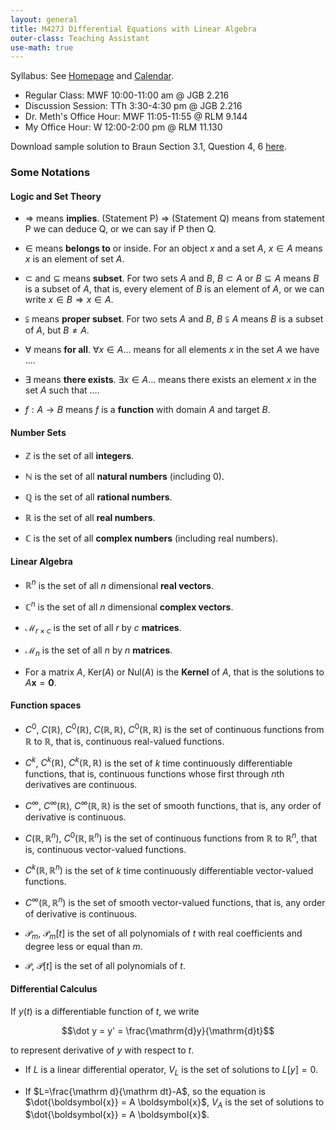 ```yaml
---
layout: general
title: M427J Differential Equations with Linear Algebra
outer-class: Teaching Assistant
use-math: true
---
```


Syllabus: See [Homepage](https://web.ma.utexas.edu/users/jmeth/DEFall19/DEFall19Syll52800.html) and [Calendar](https://web.ma.utexas.edu/users/jmeth/DEFall19/DELessons.html).

- Regular Class: MWF 10:00-11:00 am @ JGB 2.216
- Discussion Session: TTh 3:30-4:30 pm @ JGB 2.216
- Dr. Meth's Office Hour: MWF 11:05-11:55 @ RLM 9.144
- My Office Hour: W 12:00-2:00 pm @ RLM 11.130

Download sample solution to Braun Section 3.1, Question 4, 6 [here](sample-solution.pdf).

### Some Notations

#### Logic and Set Theory

* $\Rightarrow$ means **implies**. (Statement P) $\Rightarrow$ (Statement Q) means from statement P we can deduce Q, or we can say if P then Q.

* $\in$ means **belongs to** or inside. For an object $x$ and a set $A$, $x \in A$ means $x$ is an element of set $A$.

* $\subset$ and $\subseteq$ means **subset**. For two sets $A$ and $B$, $B \subset A$ or $B \subseteq A$ means $B$ is a subset of $A$, that is, every element of $B$ is an element of $A$, or we can write $x \in B \Rightarrow x \in A$.

* $\subsetneqq$ means **proper subset**. For two sets $A$ and $B$, $B \subsetneqq A$ means $B$ is a subset of $A$, but $B \neq A$.

* $\forall$ means **for all**. $\forall x \in A \dots$ means for all elements $x$ in the set $A$ we have $\dots$.

* $\exists$ means **there exists**. $\exists x \in A \dots$ means there exists an element $x$ in the set $A$ such that $\dots$.

* $f: A \to B$ means $f$ is a **function** with domain $A$ and target $B$.

#### Number Sets

* $\mathbb Z$ is the set of all **integers**.

* $\mathbb N$ is the set of all **natural numbers** (including 0).

* $\mathbb Q$ is the set of all **rational numbers**.

* $\mathbb R$ is the set of all **real numbers**.

* $\mathbb C$ is the set of all **complex numbers** (including real numbers).

#### Linear Algebra

* $\mathbb R ^n$ is the set of all $n$ dimensional **real vectors**.

* $\mathbb C ^n$ is the set of all $n$ dimensional **complex vectors**.

* $\mathcal{M} _{r \times c}$ is the set of all $r$ by $c$ **matrices**.

* $\mathcal{M} _{n}$ is the set of all $n$ by $n$ **matrices**.

* For a matrix $A$, $\mathrm{Ker} (A)$ or $\mathrm{Nul} (A)$ is the **Kernel** of $A$, that is the solutions to $A\boldsymbol{x}=\boldsymbol{0}$.

#### Function spaces

* $C ^0$, $C (\mathbb R)$, $C ^0 (\mathbb R)$, $C (\mathbb R, \mathbb R)$, $C ^0 (\mathbb R, \mathbb R)$ is the set of continuous functions from $\mathbb R$ to $\mathbb R$, that is, continuous real-valued functions.

* $C ^k$, $C ^k (\mathbb R)$, $C ^k (\mathbb R, \mathbb R)$ is the set of $k$ time continuously differentiable functions, that is, continuous functions whose first through $n$th derivatives are continuous.

* $C ^\infty$, $C ^\infty (\mathbb R)$, $C ^\infty (\mathbb R, \mathbb R)$ is the set of smooth functions, that is, any order of derivative is continuous.

* $C (\mathbb R, \mathbb R ^n)$, $C ^0 (\mathbb R, \mathbb R ^n)$ is the set of continuous functions from $\mathbb R$ to $\mathbb R ^n$, that is, continuous vector-valued functions.

* $C ^k (\mathbb R, \mathbb R ^n)$ is the set of $k$ time continuously differentiable vector-valued functions.

* $C ^\infty (\mathbb R, \mathbb R ^n)$ is the set of smooth vector-valued functions, that is, any order of derivative is continuous.

* $\mathcal{P} _m$, $\mathcal{P} _m[t]$ is the set of all polynomials of $t$ with real coefficients and degree less or equal than $m$.

* $\mathcal{P}$, $\mathcal{P}[t]$ is the set of all polynomials of $t$.

#### Differential Calculus

If $y(t)$ is a differentiable function of $t$, we write

$$\dot y = y' = \frac{\mathrm{d}y}{\mathrm{d}t}$$

to represent derivative of $y$ with respect to $t$.

* If $L$ is a linear differential operator, $V _L$ is the set of solutions to $L[y] = 0$.

* If $L=\frac{\mathrm d}{\mathrm dt}-A$, so the equation is $\dot{\boldsymbol{x}} = A \boldsymbol{x}$, $V _A$ is the set of solutions to $\dot{\boldsymbol{x}} = A \boldsymbol{x}$.
